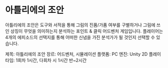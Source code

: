 # 아틀리에의 조안

아틀리에의 조안은 도구와 서적을 통해 그림의 진품/가품 여부를 구별하거나
그림에 쓰인 상징이 무엇을 의미하는지 분석하는
포인트 & 클릭 어드벤처 게임입니다.
플레이어는 4개의 에피소드의 선택지를 통해 어떠한 신념을 가진 분석가가 될 것인지 선택할 수 있습니다.

제목: 아틀리에의 조안
장르: 어드벤처, 시뮬레이션
플랫폼: PC
엔진: Unity 2D
플레이타임: 1회차 1시간, 다회차 시 1시간 반~2시간
